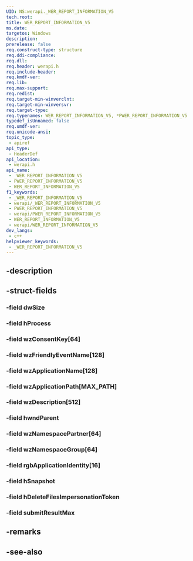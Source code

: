 ```yaml
---
UID: NS:werapi._WER_REPORT_INFORMATION_V5
tech.root: 
title: WER_REPORT_INFORMATION_V5
ms.date: 
targetos: Windows
description: 
prerelease: false
req.construct-type: structure
req.ddi-compliance: 
req.dll: 
req.header: werapi.h
req.include-header: 
req.kmdf-ver: 
req.lib: 
req.max-support: 
req.redist: 
req.target-min-winverclnt: 
req.target-min-winversvr: 
req.target-type: 
req.typenames: WER_REPORT_INFORMATION_V5, *PWER_REPORT_INFORMATION_V5
typedef_isUnnamed: false
req.umdf-ver: 
req.unicode-ansi: 
topic_type:
 - apiref
api_type:
 - HeaderDef
api_location:
 - werapi.h
api_name:
 - _WER_REPORT_INFORMATION_V5
 - PWER_REPORT_INFORMATION_V5
 - WER_REPORT_INFORMATION_V5
f1_keywords:
 - _WER_REPORT_INFORMATION_V5
 - werapi/_WER_REPORT_INFORMATION_V5
 - PWER_REPORT_INFORMATION_V5
 - werapi/PWER_REPORT_INFORMATION_V5
 - WER_REPORT_INFORMATION_V5
 - werapi/WER_REPORT_INFORMATION_V5
dev_langs:
 - c++
helpviewer_keywords:
 - _WER_REPORT_INFORMATION_V5
---
```


## -description

## -struct-fields

### -field dwSize

### -field hProcess

### -field wzConsentKey[64]

### -field wzFriendlyEventName[128]

### -field wzApplicationName[128]

### -field wzApplicationPath[MAX_PATH]

### -field wzDescription[512]

### -field hwndParent

### -field wzNamespacePartner[64]

### -field wzNamespaceGroup[64]

### -field rgbApplicationIdentity[16]

### -field hSnapshot

### -field hDeleteFilesImpersonationToken

### -field submitResultMax

## -remarks

## -see-also


